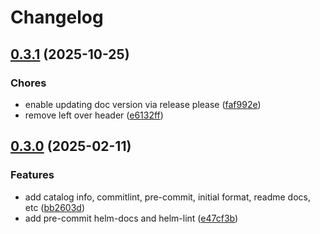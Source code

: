 # Changelog

## [0.3.1](https://github.com/pelotech/charts/compare/pachyderm/0.3.0...pachyderm/0.3.1) (2025-10-25)


### Chores

* enable updating doc version via release please ([faf992e](https://github.com/pelotech/charts/commit/faf992e8f2e2fa9725870f4069568ee215b8e04e))
* remove left over header ([e6132ff](https://github.com/pelotech/charts/commit/e6132ff0efcc9a232fbe470d541e7c2a3d7cd9f4))

## [0.3.0](https://github.com/pelotech/charts/compare/pachyderm-0.2.1...pachyderm/0.3.0) (2025-02-11)


### Features

* add catalog info, commitlint, pre-commit, initial format, readme docs, etc ([bb2603d](https://github.com/pelotech/charts/commit/bb2603d22ef8861418e2bddf17e9ec90ff877613))
* add pre-commit helm-docs and helm-lint ([e47cf3b](https://github.com/pelotech/charts/commit/e47cf3bab394e71b79e195918e7a4c65162ad667))
